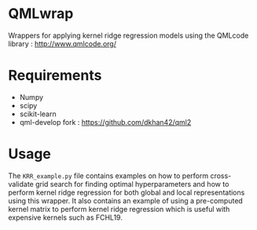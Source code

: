 # QMLwrap
Wrappers for applying kernel ridge regression models using the QMLcode library : http://www.qmlcode.org/

# Requirements
* Numpy
* scipy
* scikit-learn
* qml-develop fork : https://github.com/dkhan42/qml2

# Usage
The `KRR_example.py` file contains examples on how to perform cross-validate grid search for finding optimal hyperparameters and how to perform kernel ridge regression for both global and local representations using this wrapper. It also contains an example of using a pre-computed kernel matrix to perform kernel ridge regression which is useful with expensive kernels such as FCHL19.
